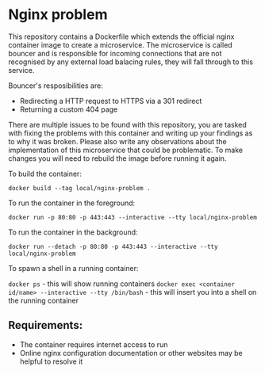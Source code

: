 # Nginx problem

This repository contains a Dockerfile which extends the official nginx container image to create a microservice. The microservice is called bouncer and is responsible for incoming connections that are not recognised by any external load balacing rules, they will fall through to this service.

Bouncer's resposibilities are:

* Redirecting a HTTP request to HTTPS via a 301 redirect
* Returning a custom 404 page

There are multiple issues to be found with this repository, you are tasked with fixing the problems with this container and writing up your findings as to why it was broken. Please also write any observations about the implementation of this microservice that could be problematic. To make changes you will need to rebuild the image before running it again. 

To build the container:

`docker build --tag local/nginx-problem .`

To run the container in the foreground:

`docker run -p 80:80 -p 443:443 --interactive --tty local/nginx-problem`

To run the container in the background:

`docker run --detach -p 80:80 -p 443:443 --interactive --tty local/nginx-problem`

To spawn a shell in a running container:

`docker ps` - this will show running containers
`docker exec <container id/name> --interactive --tty /bin/bash` - this will insert you into a shell on the running container

## Requirements:
* The container requires internet access to run
* Online nginx configuration documentation or other websites may be helpful to resolve it
